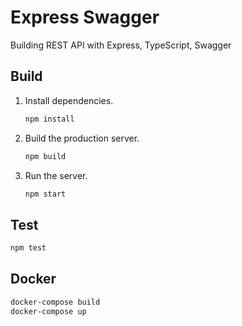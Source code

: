 # Express Swagger

Building REST API with Express, TypeScript, Swagger
 
## Build
 
1. Install dependencies.

   ```sh
   npm install
   ```

2. Build the production server.

   ```sh
   npm build
   ```

3. Run the server.
   ```sh
   npm start
   ```

## Test

```sh
npm test
```

## Docker

```sh
docker-compose build
docker-compose up
```
